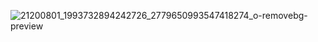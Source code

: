 ![21200801_1993732894242726_2779650993547418274_o-removebg-preview](https://user-images.githubusercontent.com/84616426/175019925-57b75e6d-20ed-4913-bd71-848a4f6dba09.png)
